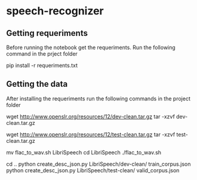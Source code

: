 # speech-recognizer

## Getting requeriments
Before running the notebook get the requeriments. Run the following command in the prject folder

pip install -r requeriments.txt

## Getting the data
After installing the requeriments run the following commands in the project folder

wget http://www.openslr.org/resources/12/dev-clean.tar.gz
tar -xzvf dev-clean.tar.gz

wget http://www.openslr.org/resources/12/test-clean.tar.gz
tar -xzvf test-clean.tar.gz

mv flac_to_wav.sh LibriSpeech
cd LibriSpeech
./flac_to_wav.sh

     
cd ..
python create_desc_json.py LibriSpeech/dev-clean/ train_corpus.json
python create_desc_json.py LibriSpeech/test-clean/ valid_corpus.json